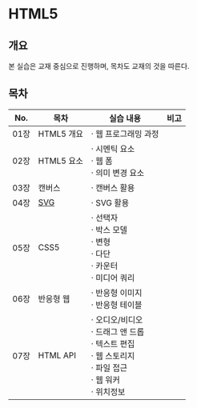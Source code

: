 # HTML5

## 개요
본 실습은 교재 중심으로 진행하며, 목차도 교재의 것을 따른다.

## 목차

|No.|목차|실습 내용|비고|
|---|---|---|---|
|01장|HTML5 개요|· 웹 프로그래밍 과정||
|02장|HTML5 요소|· 시멘틱 요소<br>· 웹 폼<br>· 의미 변경 요소||
|03장|캔버스|· 캔버스 활용||
|04장|[SVG](https://hwahyeon.github.io/KNOU_CS/HTML5/04.SVG.html)|· SVG 활용||
|05장|CSS5|· 선택자<br>· 박스 모델<br>· 변형<br>· 다단<br>· 카운터<br>· 미디어 쿼리||
|06장|반응형 웹|· 반응형 이미지<br>· 반응형 테이블||
|07장|HTML API|· 오디오/비디오<br>· 드래그 앤 드롭<br>· 텍스트 편집<br>· 웹 스토리지<br>· 파일 접근<br>· 웹 워커<br>· 위치정보||
